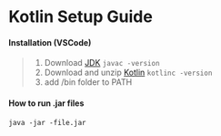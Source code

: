 # Kotlin Setup Guide

#### Installation (VSCode)

> 1. Download [JDK](https://www.oracle.com/java/technologies/downloads/) `javac -version`
> 2. Download and unzip [Kotlin](https://https://github.com/JetBrains/kotlin/) `kotlinc -version`
> 3. add /bin folder to PATH

#### How to run .jar files

`java -jar -file.jar`
